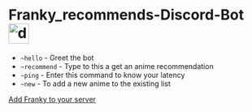 # Franky_recommends-Discord-Bot <img src="https://i.ibb.co/z2DbFDm/discord-logo-png-7622.png"  width="40px" height="40px" alt="discord-logo-png-7622" border="0">

- `~hello` - Greet the bot 
- `~recommend` - Type to this a get an anime recommendation
- `~ping` - Enter this command to know your latency
- `~new` - To add a new anime to the existing list

[Add Franky to your server](https://discord.com/api/oauth2/authorize?client_id=831472773586223135&permissions=2148002880&scope=bot)
